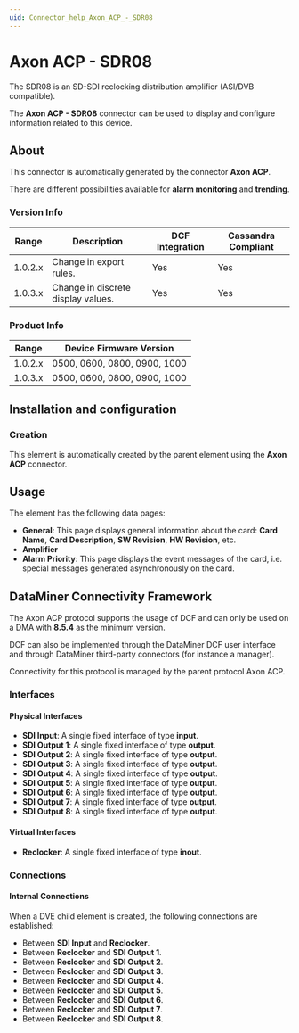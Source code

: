 ```yaml
---
uid: Connector_help_Axon_ACP_-_SDR08
---
```


# Axon ACP - SDR08

The SDR08 is an SD-SDI reclocking distribution amplifier (ASI/DVB compatible).

The **Axon ACP - SDR08** connector can be used to display and configure information related to this device.

## About

This connector is automatically generated by the connector **Axon ACP**.

There are different possibilities available for **alarm monitoring** and **trending**.

### Version Info

| **Range** | **Description**                    | **DCF Integration** | **Cassandra Compliant** |
|------------------|------------------------------------|---------------------|-------------------------|
| 1.0.2.x          | Change in export rules.            | Yes                 | Yes                     |
| 1.0.3.x          | Change in discrete display values. | Yes                 | Yes                     |

### Product Info

| Range     | Device Firmware Version      |
|------------------|------------------------------|
| 1.0.2.x          | 0500, 0600, 0800, 0900, 1000 |
| 1.0.3.x          | 0500, 0600, 0800, 0900, 1000 |

## Installation and configuration

### Creation

This element is automatically created by the parent element using the **Axon ACP** connector.

## Usage

The element has the following data pages:

- **General**: This page displays general information about the card: **Card Name**, **Card Description**, **SW Revision**, **HW Revision**, etc.
- **Amplifier**
- **Alarm Priority**: This page displays the event messages of the card, i.e. special messages generated asynchronously on the card.

## DataMiner Connectivity Framework

The Axon ACP protocol supports the usage of DCF and can only be used on a DMA with **8.5.4** as the minimum version.

DCF can also be implemented through the DataMiner DCF user interface and through DataMiner third-party connectors (for instance a manager).

Connectivity for this protocol is managed by the parent protocol Axon ACP.

### Interfaces

#### Physical Interfaces

- **SDI Input**: A single fixed interface of type **input**.
- **SDI Output 1**: A single fixed interface of type **output**.
- **SDI Output 2**: A single fixed interface of type **output**.
- **SDI Output 3**: A single fixed interface of type **output**.
- **SDI Output 4**: A single fixed interface of type **output**.
- **SDI Output 5**: A single fixed interface of type **output**.
- **SDI Output 6**: A single fixed interface of type **output**.
- **SDI Output 7**: A single fixed interface of type **output**.
- **SDI Output 8**: A single fixed interface of type **output**.

#### Virtual Interfaces

- **Reclocker**: A single fixed interface of type **inout**.

### Connections

#### Internal Connections

When a DVE child element is created, the following connections are established:

- Between **SDI Input** and **Reclocker**.
- Between **Reclocker** and **SDI Output 1**.
- Between **Reclocker** and **SDI Output 2**.
- Between **Reclocker** and **SDI Output 3**.
- Between **Reclocker** and **SDI Output 4**.
- Between **Reclocker** and **SDI Output 5**.
- Between **Reclocker** and **SDI Output 6**.
- Between **Reclocker** and **SDI Output 7**.
- Between **Reclocker** and **SDI Output 8**.
